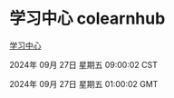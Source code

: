 # 学习中心 colearnhub
[学习中心](http://219.139.198.207:56308/colearnhub/)

2024年 09月 27日 星期五 09:00:02 CST

2024年 09月 27日 星期五 01:00:02 GMT
